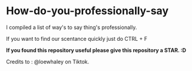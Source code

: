 # How-do-you-professionally-say
I compiled a list of way's to say thing's professionally. 

If you want to find our scentance quickly just do CTRL + F

**If you found this repository useful please give this repository a STAR. :D**


Credits to : @loewhaley on Tiktok.

